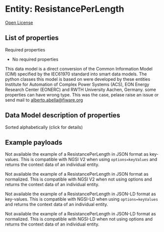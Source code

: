 Entity: ResistancePerLength  
===========================  
[Open License](https://github.com/smart-data-models//dataModel.EnergyCIM/blob/master/ResistancePerLength/LICENSE.md)  

## List of properties  

Required properties  
- No required properties    
This data model is a direct conversion of the Common Information Model (CIM) specified by the IEC61970 standard into smart data models. The python classes this model is based on were developed by these entities Institute for Automation of Complex Power Systems (ACS), EON Energy Research Center (EONERC) and RWTH University Aachen, Germany. some properties can have wrong type. This was the case, pelase raise an issue or send mail to alberto.abella@fiware.org  
## Data Model description of properties  
Sorted alphabetically (click for details)  
## Example payloads    
Not available the example of a ResistancePerLength in JSON format as key-values. This is compatible with NGSI V2 when  using `options=keyValues` and returns the context data of an individual entity.  
Not available the example of a ResistancePerLength in JSON format as normalized. This is compatible with NGSI V2 when not using options and returns the context data of an individual entity.  
Not available the example of a ResistancePerLength in JSON-LD format as key-values. This is compatible with NGSI-LD when  using `options=keyValues` and returns the context data of an individual entity.  
Not available the example of a ResistancePerLength in JSON-LD format as normalized. This is compatible with NGSI-LD when not using options and returns the context data of an individual entity.  

